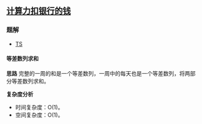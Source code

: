 ## [计算力扣银行的钱](https://leetcode.cn/problems/calculate-money-in-leetcode-bank/)
### 题解
+ [TS](../../ts/1792/1716.ts)

#### 等差数列求和
**思路**
完整的一周的和是一个等差数列，一周中的每天也是一个等差数列，将两部分等差数列求和。

**复杂度分析**
+ 时间复杂度：O(1)。
+ 空间复杂度：O(1)。